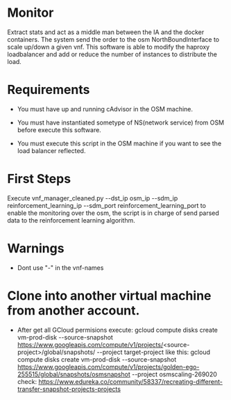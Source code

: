 # Monitor

Extract stats and act as a middle man between the IA and the docker containers. The system send the order to the osm NorthBoundInterface to scale up/down a given vnf. This software is able to modify the haproxy loadbalancer and add or reduce the number of instances to distribute the load.

# Requirements 

- You must have up and running cAdvisor in the OSM machine.

- You must have instantiated sometype of NS(network service) from OSM before execute this software.

- You must execute this script in the  OSM machine if you want to see the load balancer reflected.

# First Steps

Execute vnf_manager_cleaned.py --dst_ip osm_ip --sdm_ip  reinforcement_learning_ip --sdm_port reinforcement_learning_port to enable the monitoring over the osm, the script is in charge of send parsed data to the reinforcement learning algorithm.

# Warnings
- Dont  use "-" in the vnf-names


# Clone into another virtual machine from another account.

 - After get all GCloud permisions execute: gcloud compute disks create vm-prod-disk --source-snapshot \
 https://www.googleapis.com/compute/v1/projects/<source-\
 project>/global/snapshots/<source-vm-snapshot> --project target-project
  like this: gcloud compute disks create vm-prod-disk --source-snapshot https://www.googleapis.com/compute/v1/projects/golden-ego-255515/global/snapshots/osmsnapshot --project osmscaling-269020
  check: https://www.edureka.co/community/58337/recreating-different-transfer-snapshot-projects-projects